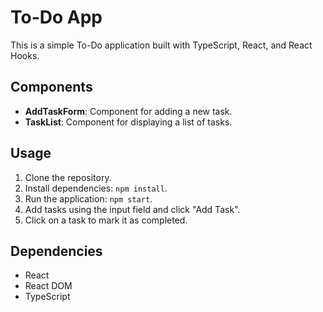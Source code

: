 # To-Do App

This is a simple To-Do application built with TypeScript, React, and React Hooks.

## Components

- **AddTaskForm**: Component for adding a new task.
- **TaskList**: Component for displaying a list of tasks.

## Usage

1. Clone the repository.
2. Install dependencies: `npm install`.
3. Run the application: `npm start`.
4. Add tasks using the input field and click "Add Task".
5. Click on a task to mark it as completed.

## Dependencies

- React
- React DOM
- TypeScript